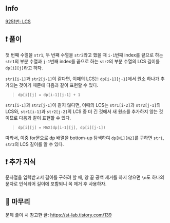 ## Info

<a href="https://www.acmicpc.net/problem/9251" rel="nofollow">9251번: LCS</a>

## ❗ 풀이
첫 번째 수열을 `str1`, 두 번째 수열을 `str2`라고 했을 때 `i-1`번째 index를 끝으로 하는 `str1`의 부분 수열과 `j-1`번째 index를 끝으로 하는 `str2`의 부분 수열의 LCS 길이를 `dp[i][j]`라고 하자.

`str1[i-1]`과 `str2[j-1]`이 같다면, 이때의 LCS는 `dp[i-1][j-1]`에서 원소 하나가 추가되는 것이기 때문에 다음과 같이 표현할 수 있다.

> `dp[i][j] = dp[i-1][j-1] + 1`

`str1[i-1]`과 `str2[j-1]`이 같지 않다면, 이때의 LCS는 `str1[i-2]`과 `str2[j-1]`의 LCS와, `str1[i-1]`과 `str2[j-2]`의 LCS 중 더 긴 것에서 새 원소를 추가하지 않는 것이므로 다음과 같이 표현할 수 있다.

> `dp[i][j] = MAX(dp[i-1][j], dp[i][j-1])`

따라서, 이중 for문으로 dp 배열을 bottom-up 탐색하여 `dp[N1][N2]`를 구하면 `str1`, `str2`의 LCS 길이를 알 수 있다.

## ❗ 추가 지식
문자열을 입력받고서 길이를 구하려 할 때, 양 끝 공백 제거를 하지 않으면 `\n`도 하나의 문자로 인식되어 길이에 포함되니 꼭 제거 후 사용하자.

## 🙂 마무리
문제 풀이 시 참고한 글: https://st-lab.tistory.com/139